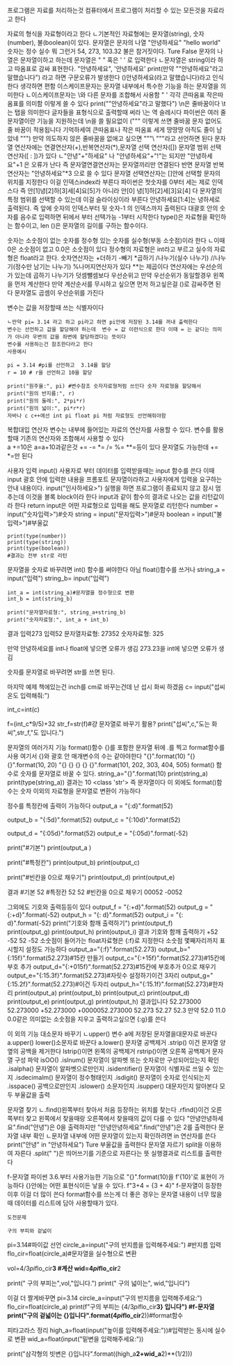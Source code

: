 프로그램은 자료를 처리하는것 
컴퓨터에서 프로그램이 처리할 수 있는 모든것을 자료라고 한다 

자료의 형식을 자료형이라고 한다
    ㄴ기본적인 자료형에는 문자열(string), 숫자(number), 불(boolean)이 있다.
    문자열은 문자의 나열 "안녕하세요" "hello world"
    숫자는 정수 실수 뭐 그런거 54, 273, 103.32
    불은 참거짓이다. Ture False
문자의 나열은 문자열이하고 하는데 문자열은 " " 혹은 ' ' 로 입력한다
    ㄴ문자열은 string이라 하고 따옴표로 감싸 표현한다.
    "안녕하세요", '안녕하세요'
    print(만약 ""안녕하세요"라고 말했습니다") 라고 하면 구문오류가 발생한다 ()안녕하세요(라고 말했습니다)라고 인식한다 생각하면 편함
이스케이프문자는 문자열 내부에서 특수한 기능을 하는 문자열을 의미한다
    ㄴ이스케이프문자는 \와 다른 문자를 조합해서 사용함
    \" \' 각각 큰따옴표 작은따옴표를 의미함 이렇게 쓸 수 있다 print("\"안녕하세요\"라고 말했다")
    \n은 줄바꿈이다
    \t는 탭을 의미한다 글자들을 표형식으로 출력할때 써라
    \\는 역 슬레시다
    파이썬은 여러 줄 문자열이란 기능을 지원하는데 \n을 쓸 필요없이 (""" 이렇게 쓰면 줄바꿈 문자 없어도 
    줄 바꿈이 적용됩니다 기억하세여 큰따옴표나 작은 따옴표 세게 땅땅땅 아직도 줄이 남았네
                                                                    """)
    만약 의도하지 않은 줄바꿈을 없애고 싶으면 """\   \"""라고 선언하면 된다
문자열 연산자에는 연결연산자(+),반복연산자(*),문자열 선택 연산자([]) 문자열 범위 선택 연산자([ : ])가 있다
    ㄴ"안녕"+"하세요" 나 "안녕하세요"+"!"는 되지만 "안녕하세요"+1 은 오류가 난다 즉 문자열연결연산자는 문자열끼리만 연결된다
    반면 문자열 반복연산자는 "안녕하세요"*3 으로 쓸 수 있다
    문자열 선택연산자는 []안에 선택할 문자의 위치를 지정한다 이걸 인덱스index라 부른다 파이썬은 첫숫자를 0부터 세는 제로 인덱스다
    즉 안[1]녕[2]하[3]세[4]요[5]가 아니라 안[0] 녕[1]하[2]세[3]요[4] 다
    문자열의 특정 범위를 선택할 수 있는데 이걸 슬라이싱이라 부른다
    안녕하세요[1:4]는 녕하세로 출력된다. 즉 앞에 숫자의 인덱스부터 뒷 숫자-1 의 인덱스까지 출력된다
    대괄호 안의 숫자를 음수로 입력하면 뒤에서 부터 선택가능 -1부터 시작한다
type()은 자료형을 확인하는 함수이고, len ()은 문자열의 길이를 구하는 함수이다.


숫자는 소숫점이 없는 숫자를 정수형 있는 숫자를 실수형(부동 소숫점)이라 한다
    ㄴ이때 0은 소숫점이 없고 0.0은 소숫점이 있다
    정수형의 자료형은 int라고 부르고 실수의 자료형은 float라고 한다.
    숫자연산자는 +더하기 -빼기 *곱하기 /나누기(실수 나누기) //나누기(정수만 남기는 나누기) %나머지연산자가 있다
    **는 제곱이다 
    연산자에는 우선순의가 있는데 곱하기 나누기가 덧셈뺄셈보다 우선순위고 만약 우선순위가 동일할경우 왼쪽을 먼저 계산한다 만약 계산순서를 무시하고 싶으면 먼저 하고싶은걸 ()로 감싸주면 된다
    문자열도 곱셈이 우선순위를 가진다

변수는 값을 저장할때 쓰는 식별자이다 

    ㄴ만약 pi= 3.14 라고 하고 pi라고 하면 pi안에 저장된 3.14를 꺼내 출력한다
    변수는 선언하고 값을 할당해야 하는데  변수 = 값 이런식으로 한다 이때 = 는 같다는 의미가 아니라 우변의 값을 좌변에 할당하겠다는 뜻이다 
    변수를 사용하는건 참조한다라고 한다 
    사용예시
   
    pi = 3.14 #pi를 선언하고  3.14를 할당
    r = 10 # r을 선언하고 10을 할당

    print("원주율:", pi) #변수참조 숫자자료형처럼 쓰인다 숫자 자료형을 할당해서
    print("원의 반지름:", r)
    print("원의 둘레:", 2*pi*r)
    print("원의 넓이:", pi*r*r)
    자바나 c c++에선 int pi float pi 처럼 자료형도 선언해줘야함

복합대입 연산자
    변수는 내부에 들어있는 자료의 연산자를 사용할 수 있다. 변수를 활용할때 기존의 연산자와 조합해서 사용할 수 있다  
    a +=10은  a=a+10과같은것
    += -= *= /= %= **=등이 있다 문자열도 가능한데 += *=만 된다

사용자 입력 input()
    사용자로 부터 데이터를 입력받을때는 input 함수를 쓴다 이때 input 괄호 안에 입력한 내용을 프롬포트 문자열이라하고 사용자에게 입력을 요구하는 안내 내용이다.
    input("인사하세요>")
    실행을 하면 프로그램이 종료되지 않고 잠시 멈추는데 이것을 블록 block이라 한다 
    input과 같이 함수의 결과로 나오는 값을 리턴값이라 한다 return 
    input은 어떤 자료형으로 입력을 해도 문자열로 리턴한다
    number = input("숫자입력>")#숫자
    string = input("문자입력>")#문자
    boolean = input("불입력>")#부울값

    print(type(number))
    print(type(string))
    print(type(boolean))
    #결과는 전부 str로 리턴

문자열을 숫자로 바꾸려면 int() 함수를 써야한다
    아님 float()함수를 쓰거나
    string_a = input("입력")
    string_b= input("입력")

    int_a = int(string_a)#문자열을 정수형으로 변환
    int_b = int(string_b)

    print("문자열자료형:", string_a+string_b)
    print("숫자자료형:", int_a + int_b)
결과
입력273
입력52
문자열자료형: 27352
숫자자료형: 325

만약 안녕하세요를 int나 float에 넣으면 오류가 생김
273.23을 int에 넣으면 오류가 생김

숫자를 문자열로 바꾸려면 str를 쓰면 된다.

 마지막 예제
 책에있는건 inch를 cm로 바꾸는건데 난 섭시 화씨 하겠음
c= input("섭씨온도 입력해줘:")

int_c=int(c)

f=(int_c*9/5)+32
str_f=str(f)#걍 문자열로 바꾸기 활용?
print("섭씨",c,"도는 화씨",str_f,"도 입니다.")

문자열의 여러가지 기능
format()함수 {}를 포함한 문자열 뒤에 .를 찍고 format함수를 사용 
여기서 {}와 괄호 안 매개변수의 수는 같아야한다
"{}".format(10)
"{}{}".format(10, 20)
"{} {} {} {} {}".format(101, 202, 303, 404, 505)
format() 함수로 숫자를 문자열로 바꿀 수 있다.
string_a="{}".format(10)
print(string_a)
print(type(string_a))
결과는 10
<class 'str'>
즉 문자열이다
이 외에도 format()함수는 숫자 이외의 자료형을 문자열로 변환이 가능하다

정수를 특정칸에 출력이 가능하다
output_a = "{:d}".format(52)

output_b = "{:5d}".format(52)
output_c = "{:10d}".format(52)

output_d = "{:05d}".format(52)
output_e = "{:05d}".format(-52)

print("#기본")
print(output_a )

print("#특정칸")
print(output_b)
print(output_c)

print("#빈칸을 0으로 채우기")
print(output_d)
print(output_e)

결과
#기본
52
#특정칸
   52
        52
#빈칸을 0으로 채우기
00052
-0052

그외에도 기호와 출력등등이 있다
output_f = "{:+d}".format(52) 
output_g = "{:+d}".format(-52)
output_h = "{: d}".format(52)
output_i = "{: d}".format(-52)
print("기호와 함깨 출력하기")
print(output_f)  
print(output_g)
print(output_h)
print(output_i)
결과
기호와 함깨 출력하기
+52
-52
 52
-52
소숫점이 들어가는 float자료형은 {:f}로 지정한다 소숫점 몇째자리까지 표시할지 설정도 가능하다
output_a="{:f}".format(52.273)
output_b="{:15f}".format(52.273)#15칸 만들기
output_c="{:+15f}".format(52.273)#15칸에 부호 추가
output_d="{:+015f}".format(52.273)#15칸에 부호추가 0으로 채우기
output_e="{:15.3f}".format(52.273)#자릿수 설정하기이건 3자리
output_g="{:15.2f}".format(52.273)#이건 두자리
output_h="{:15.1f}".format(52.273)#한자리
print(output_a)
print(output_b)
print(output_c)
print(output_d)
print(output_e)
print(output_g)
print(output_h)
결과입니다
52.273000
      52.273000
     +52.273000
+0000052.273000
         52.273
          52.27
           52.3
만약 52.0 11.0 0.0같은 의미없는 소숫점을 지우고 출력하고싶으면 {:g}를 쓴다

이 외의 기능
대소문자 바꾸기
    ㄴupper() 변수 a에 저장된 문자열을대문자로 바꾼다  a.upper()
    lower()소문자로 바꾼다   a.lower()
문자열 공백제거
    .strip() 이건 문자열 양 옆의 공백을 제거한다 lstrip()이면 왼쪽의 공백제거 rstrip()이면 오른쪽 공백제거
문자열 구성 파악 isOO()
    .islnum() 문자열이 알파벳 또는 숫자로만 구성되어있는지 확인
    .isalpha() 문자열이 알파벳으로만인지
    .isidentifier() 문자열이 식별자로 쓰일 수 있는지
    .isdecimalm() 문자열이 정수형태인지
    .isdigit() 문자열이 숫자로 인식되는지
    .isspace() 공백으로만인지
    .islower() 소문자인지
    .isupper() 대문자인지 알아본다
    모두 부울값을 출력

문자열 찾기
    ㄴ.find()왼쪽부터 찾아서 처음 등장하는 위치를 찾는다
    .rfind()이건 오른쪽부터 찾고
    왼쪽에서 찾을때랑 오른쪽에서 찾을때의 값이 다를 수 있다
    "안녕안녕하세요".find("안녕")은 0을 출력하지만 "안녕안녕하세요".find("안녕")은 2를 출력한다
문자열 내부 확인
    ㄴ문자열 내부에 어떤 문자열이 있는지 확인하려면 in 연산자를 쓴다
    print("안녕" in "안녕하세요")
    Ture
    부울값을 출력한다
문자열 자르기
    split을 이용하여 자른다
    .split(" ")은 띄어쓰기를 기준으로 자른다는 뜻 실행결과로 리스트를 출력한다

f-문자열
    파이썬 3.6.부터 사용가능한 기능으로 "{}".format(10)을 f'{10}'로 표현이 가능하다
    {}안에는 어떤 표현식이든 낳을 수 있다.
    f"3+4 = {3 + 4}"
    f-문자열이 등장한 이후 이걸 더 많이 쓴다
    format함수를 쓰는게 더 좋은 경우는 문자열 내용이 너무 많을때 데이터를 리스트에 담아 사용할때가 있다.

    도전문제

    구의 부피와 겉넓이
pi=3.14#파이값 선언
circle_a=input("구의 반지름을 입력해주세요:") #반지름 입력
flo_cir=float(circle_a)#문자열을 실수형으로 변환

vol=4/3*pi*flo_cir**3 #계산
wid=4*pi*flo_cir**2

print(" 구의 부피는",vol,"입니다.")
print(" 구의 넓이는", wid,"입니다")

이걸 더 짤게바꾸면
pi=3.14
circle_a=input("구의 반지름을 입력해주세요:")
flo_cir=float(circle_a)
print(f"구의 부피는  {4/3*pi*flo_cir**3} 입니다") #f-문자열
print("구의 겉넓이는 {}입니다".format(4*pi*flo_cir**2))#format함수

피타고라스 정리
high_a=float(input("높이를 입력해주세요:"))#입력받는 동시에 실수로 변환
wid_a=float(input("밑변을 입력해주세요:"))

print("삼각형의 빗변은 {}입니다".format((high_a**2+wid_a**2)**(1/2)))

